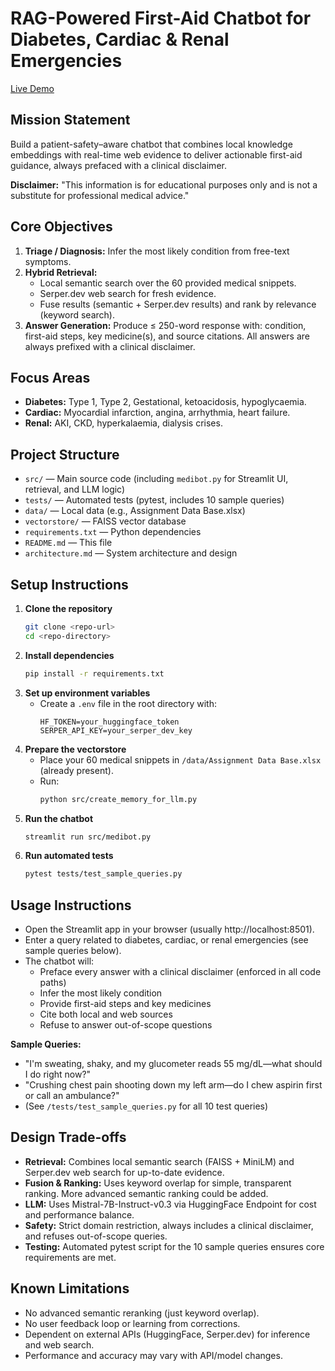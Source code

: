 # RAG-Powered First-Aid Chatbot for Diabetes, Cardiac & Renal Emergencies

[Live Demo](https://rag-powered-first-aid-chatbot-for-diabetes-cardiac-renal-emerg.streamlit.app/)

## Mission Statement
Build a patient-safety–aware chatbot that combines local knowledge embeddings with real-time web evidence to deliver actionable first-aid guidance, always prefaced with a clinical disclaimer.

**Disclaimer:** "This information is for educational purposes only and is not a substitute for professional medical advice."

## Core Objectives

1.  **Triage / Diagnosis:** Infer the most likely condition from free-text symptoms.
2.  **Hybrid Retrieval:**
    *   Local semantic search over the 60 provided medical snippets.
    *   Serper.dev web search for fresh evidence.
    *   Fuse results (semantic + Serper.dev results) and rank by relevance (keyword search).
3.  **Answer Generation:** Produce ≤ 250-word response with: condition, first-aid steps, key medicine(s), and source citations. All answers are always prefixed with a clinical disclaimer.

## Focus Areas

*   **Diabetes:** Type 1, Type 2, Gestational, ketoacidosis, hypoglycaemia.
*   **Cardiac:** Myocardial infarction, angina, arrhythmia, heart failure.
*   **Renal:** AKI, CKD, hyperkalaemia, dialysis crises.

## Project Structure

- `src/` — Main source code (including `medibot.py` for Streamlit UI, retrieval, and LLM logic)
- `tests/` — Automated tests (pytest, includes 10 sample queries)
- `data/` — Local data (e.g., Assignment Data Base.xlsx)
- `vectorstore/` — FAISS vector database
- `requirements.txt` — Python dependencies
- `README.md` — This file
- `architecture.md` — System architecture and design

## Setup Instructions

1. **Clone the repository**
   ```bash
   git clone <repo-url>
   cd <repo-directory>
   ```
2. **Install dependencies**
   ```bash
   pip install -r requirements.txt
   ```
3. **Set up environment variables**
   - Create a `.env` file in the root directory with:
     ```
     HF_TOKEN=your_huggingface_token
     SERPER_API_KEY=your_serper_dev_key
     ```
4. **Prepare the vectorstore**
   - Place your 60 medical snippets in `/data/Assignment Data Base.xlsx` (already present).
   - Run:
     ```bash
     python src/create_memory_for_llm.py
     ```
5. **Run the chatbot**
   ```bash
   streamlit run src/medibot.py
   ```
6. **Run automated tests**
   ```bash
   pytest tests/test_sample_queries.py
   ```

## Usage Instructions
- Open the Streamlit app in your browser (usually http://localhost:8501).
- Enter a query related to diabetes, cardiac, or renal emergencies (see sample queries below).
- The chatbot will:
  - Preface every answer with a clinical disclaimer (enforced in all code paths)
  - Infer the most likely condition
  - Provide first-aid steps and key medicines
  - Cite both local and web sources
  - Refuse to answer out-of-scope questions

**Sample Queries:**
- "I'm sweating, shaky, and my glucometer reads 55 mg/dL—what should I do right now?"
- "Crushing chest pain shooting down my left arm—do I chew aspirin first or call an ambulance?"
- (See `/tests/test_sample_queries.py` for all 10 test queries)

## Design Trade-offs
- **Retrieval:** Combines local semantic search (FAISS + MiniLM) and Serper.dev web search for up-to-date evidence.
- **Fusion & Ranking:** Uses keyword overlap for simple, transparent ranking. More advanced semantic ranking could be added.
- **LLM:** Uses Mistral-7B-Instruct-v0.3 via HuggingFace Endpoint for cost and performance balance.
- **Safety:** Strict domain restriction, always includes a clinical disclaimer, and refuses out-of-scope queries.
- **Testing:** Automated pytest script for the 10 sample queries ensures core requirements are met.

## Known Limitations
- No advanced semantic reranking (just keyword overlap).
- No user feedback loop or learning from corrections.
- Dependent on external APIs (HuggingFace, Serper.dev) for inference and web search.
- Performance and accuracy may vary with API/model changes. 